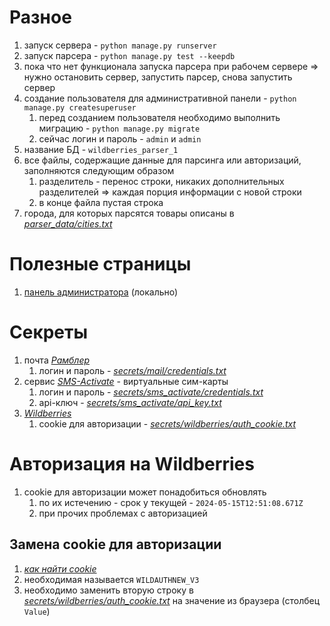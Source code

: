 # Разное

1) запуск сервера - `python manage.py runserver`
2) запуск парсера - `python manage.py test --keepdb`
3) пока что нет функционала запуска парсера при рабочем сервере => нужно остановить сервер, запустить парсер, снова запустить сервер
4) создание пользователя для административной панели - `python manage.py createsuperuser`
    1) перед созданием пользователя необходимо выполнить миграцию - `python manage.py migrate`
    2) сейчас логин и пароль - `admin` и `admin`
5) название БД - `wildberries_parser_1`
6) все файлы, содержащие данные для парсинга или авторизаций, заполняются следующим образом
    1) разделитель - перенос строки, никаких дополнительных разделителей => каждая порция информации с новой строки
    2) в конце файла пустая строка
7) города, для которых парсятся товары описаны в [*parser_data/cities.txt*](parser_data/cities.txt)


# Полезные страницы

1) [панель администратора](http://127.0.0.1:8000/admin/) (локально)


# Секреты

1) почта [*Рамблер*](https://www.rambler.ru/)
    1) логин и пароль - [*secrets/mail/credentials.txt*](secrets/mail/credentials.txt)
2) сервис [*SMS-Activate*](https://sms-activate.org/) - виртуальные сим-карты
    1) логин и пароль - [*secrets/sms_activate/credentials.txt*](secrets/sms_activate/credentials.txt)
    2) api-ключ - [*secrets/sms_activate/api_key.txt*](secrets/sms_activate/api_key.txt)
3) [*Wildberries*](https://www.wildberries.ru/)
    1) cookie для авторизации - [*secrets/wildberries/auth_cookie.txt*](secrets/wildberries/auth_cookie.txt)


# Авторизация на Wildberries

1) cookie для авторизации может понадобиться обновлять
    1) по их истечению - срок у текущей - `2024-05-15T12:51:08.671Z`
    2) при прочих проблемах с авторизацией

## Замена cookie для авторизации

1) [*как найти cookie*](https://cookie-script.com/blog/chrome-cookies)
2) необходимая называется `WILDAUTHNEW_V3`
3) необходимо заменить вторую строку в [*secrets/wildberries/auth_cookie.txt*](secrets/wildberries/auth_cookie.txt) на значение из браузера (столбец `Value`)

